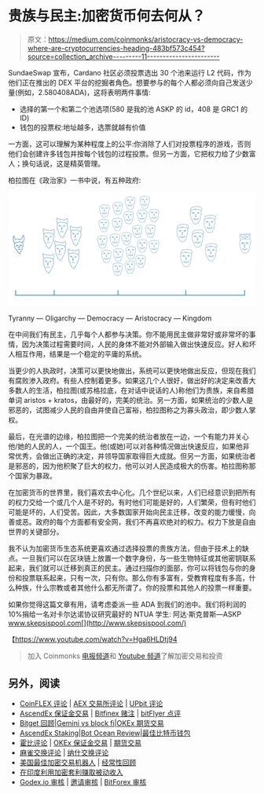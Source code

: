 # 贵族与民主:加密货币何去何从？

> 原文：<https://medium.com/coinmonks/aristocracy-vs-democracy-where-are-cryptocurrencies-heading-483bf573c454?source=collection_archive---------11----------------------->

SundaeSwap 宣布，Cardano 社区必须投票选出 30 个池来运行 L2 代码，作为他们正在推出的 DEX 平台的挖掘者角色。想要参与的每个人都必须向自己发送少量(例如，2.580408ADA)，这将表明两件事情:

*   选择的第一个和第二个池选项(580 是我的池 ASKP 的 id，408 是 GRC1 的 ID)
*   钱包的投票权:地址越多，选票就越有价值

一方面，这可以理解为某种程度上的公平:你消除了人们对投票程序的游戏，否则他们会创建许多钱包并按每个钱包的过程投票。但另一方面，它把权力给了少数富人；换句话说，这是精英管理。

柏拉图在《政治家》一书中说，有五种政府:

![](img/b872391d347c0122876ddf1db0b435f5.png)

Tyranny — Oligarchy — Democracy — Aristocracy — Kingdom

在中间我们有民主，几乎每个人都参与决策。你不能用民主做非常好或非常坏的事情，因为决策过程需要时间，人民的身体不能对外部输入做出快速反应。好人和坏人相互作用，结果是一个稳定的平庸的系统。

当更少的人执政时，决策可以更快地做出，系统可以更快地做出反应，但现在我们有腐败渗入政府。有些人控制着更多。如果这几个人很好，做出好的决定来改善大多数人的生活，柏拉图(或苏格拉底，在对话中说话的人)称他们为贵族，来自希腊单词 aristos + kratos，由最好的，完美的统治。另一方面，如果统治的少数人是邪恶的，试图减少人民的自由并使自己富裕，柏拉图称之为寡头政治，即少数人掌权。

最后，在光谱的边缘，柏拉图把一个完美的统治者放在一边，一个有能力并关心他/她的人民的人，一个国王。他(或她)可以对各种情况做出快速反应，如果他非常优秀，会做出正确的决定，并领导国家取得巨大成就。但另一方面，如果统治者是邪恶的，因为他积聚了巨大的权力，他可以对人民造成极大的伤害。柏拉图称那个国家为暴政。

在加密货币的世界里，我们喜欢去中心化。几个世纪以来，人们已经意识到把所有的权力交给一个或几个人是不好的。有时他们可能是好的，人们繁荣，但有时他们可能是坏的，人们受苦。因此，大多数国家开始向民主迁移，改变的能力缓慢，向善或恶。政府的每个方面都有安全网，我们不再喜欢绝对的权力。权力下放是自由世界的关键部分。

我不认为加密货币生态系统更喜欢通过选择投票的贵族方法，但由于技术上的缺点。一旦我们可以在区块链上放置一个数字身份，与一些生物特征或其他密钥联系起来，我们就可以迁移到真正的民主。通过扫描你的面部，你可以将钱包与你的身份和投票联系起来，只有一次，只有你。那么你有多富有，受教育程度有多高，什么种族，什么宗教或者其他什么都无所谓了。你的投票和其他人的投票一样重要。

如果你觉得这篇文章有用，请考虑委派一些 ADA 到我们的池中。我们将利润的 10%捐给一名对卡尔达诺协议研究最好的 NTUA 学生:
阿达·斯克普斯—ASKP
www.skepsispool.com[](http://www.skepsispool.com/)

【https://www.youtube.com/watch?v=Hga6HLDtj94 

> 加入 Coinmonks [电报频道](https://t.me/coincodecap)和 [Youtube 频道](https://www.youtube.com/c/coinmonks/videos)了解加密交易和投资

## 另外，阅读

*   [CoinFLEX 评论](https://blog.coincodecap.com/coinflex-review) | [AEX 交易所评论](https://blog.coincodecap.com/aex-exchange-review) | [UPbit 评论](https://blog.coincodecap.com/upbit-review)
*   [AscendEx 保证金交易](https://blog.coincodecap.com/ascendex-margin-trading) | [Bitfinex 赌注](https://blog.coincodecap.com/bitfinex-staking) | [bitFlyer 点评](https://blog.coincodecap.com/bitflyer-review)
*   [Bitget 回顾](https://blog.coincodecap.com/bitget-review)|[Gemini vs block fi](https://blog.coincodecap.com/gemini-vs-blockfi)|[OKEx 期货交易](https://blog.coincodecap.com/okex-futures-trading)
*   [AscendEx Staking](https://blog.coincodecap.com/ascendex-staking)|[Bot Ocean Review](https://blog.coincodecap.com/bot-ocean-review)|[最佳比特币钱包](https://blog.coincodecap.com/bitcoin-wallets-india)
*   [霍比评论](https://blog.coincodecap.com/huobi-review) | [OKEx 保证金交易](https://blog.coincodecap.com/okex-margin-trading) | [期货交易](https://blog.coincodecap.com/futures-trading)
*   [麻雀交换评论](https://blog.coincodecap.com/sparrow-exchange-review) | [纳什交换评论](https://blog.coincodecap.com/nash-exchange-review)
*   [美国最佳加密交易机器人](https://blog.coincodecap.com/crypto-trading-bots-in-the-us) | [经常性回顾](https://blog.coincodecap.com/changelly-review)
*   [在印度利用加密套利赚取被动收入](https://blog.coincodecap.com/crypto-arbitrage-in-india)
*   [Godex.io 审核](/coinmonks/godex-io-review-7366086519fb) | [邀请审核](/coinmonks/invity-review-70f3030c0502) | [BitForex 审核](https://blog.coincodecap.com/bitforex-review)